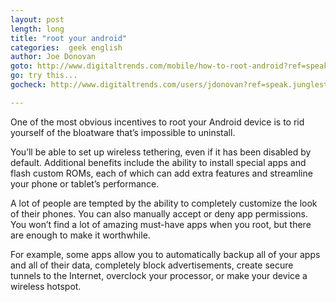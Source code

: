 ```yaml
---
layout: post
length: long
title: "root your android"
categories:  geek english
author: Joe Donovan
goto: http://www.digitaltrends.com/mobile/how-to-root-android?ref=speak.junglestar.org
go: try this...
gocheck: http://www.digitaltrends.com/users/jdonovan?ref=speak.junglestar.org

---
```

One of the most obvious incentives to root your Android device is to rid yourself of the bloatware that’s impossible to uninstall. <!-- more -->

You’ll be able to set up wireless tethering, even if it has been disabled by default. Additional benefits include the ability to install special apps and flash custom ROMs, each of which can add extra features and streamline your phone or tablet’s performance.

A lot of people are tempted by the ability to completely customize the look of their phones. You can also manually accept or deny app permissions. You won’t find a lot of amazing must-have apps when you root, but there are enough to make it worthwhile.

For example, some apps allow you to automatically backup all of your apps and all of their data, completely block advertisements, create secure tunnels to the Internet, overclock your processor, or make your device a wireless hotspot.
